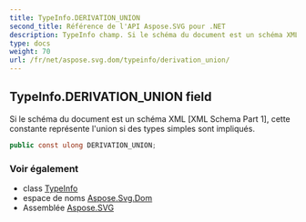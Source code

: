 ```yaml
---
title: TypeInfo.DERIVATION_UNION
second_title: Référence de l'API Aspose.SVG pour .NET
description: TypeInfo champ. Si le schéma du document est un schéma XML XML Schema Part 1 cette constante représente lunion si des types simples sont impliqués.
type: docs
weight: 70
url: /fr/net/aspose.svg.dom/typeinfo/derivation_union/
---
```

## TypeInfo.DERIVATION_UNION field

Si le schéma du document est un schéma XML [XML Schema Part 1], cette constante représente l'union si des types simples sont impliqués.

```csharp
public const ulong DERIVATION_UNION;
```

### Voir également

* class [TypeInfo](../)
* espace de noms [Aspose.Svg.Dom](../../typeinfo/)
* Assemblée [Aspose.SVG](../../../)


